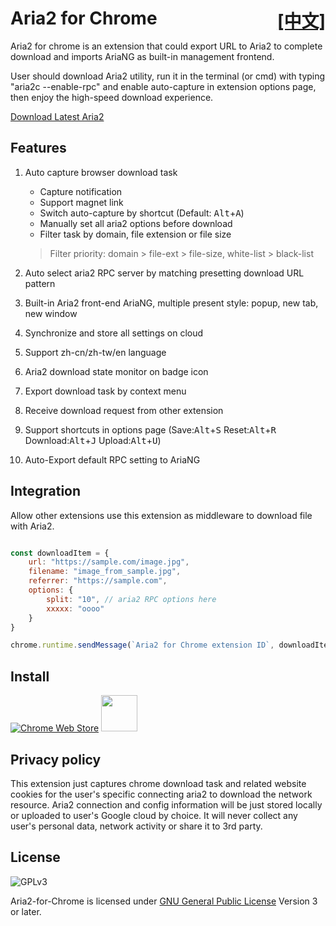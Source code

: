 # Aria2 for Chrome <span style="float:right">[[中文]](README.cn.md)</span>

Aria2 for chrome is an extension that could export URL to Aria2 to complete download and imports AriaNG as built-in management frontend.

User should download Aria2 utility, run it in the terminal (or cmd) with typing "aria2c --enable-rpc" and enable auto-capture in extension options page, then enjoy the high-speed download experience.

[Download Latest Aria2](https://github.com/aria2/aria2/releases/latest)

## Features

1. Auto capture browser download task
    - Capture notification
    - Support magnet link
    - Switch auto-capture by shortcut (Default: <kbd>Alt</kbd>+<kbd>A</kbd>)
    - Manually set all aria2 options before download
    - Filter task by domain, file extension or file size
    > Filter priority: domain > file-ext > file-size, white-list > black-list
2. Auto select aria2 RPC server by matching presetting download URL pattern

3. Built-in Aria2 front-end AriaNG, multiple present style: popup, new tab, new window

4. Synchronize and store all settings on cloud

5. Support zh-cn/zh-tw/en language

6. Aria2 download state monitor on badge icon

7. Export download task by context menu

8. Receive download request from other extension

9. Support shortcuts in options page (Save:<kbd>Alt</kbd>+<kbd>S</kbd> Reset:<kbd>Alt</kbd>+<kbd>R</kbd> Download:<kbd>Alt</kbd>+<kbd>J</kbd> Upload:<kbd>Alt</kbd>+<kbd>U</kbd>)

10. Auto-Export default RPC setting to AriaNG

## Integration

Allow other extensions use this extension as middleware to download file with Aria2.

```js

const downloadItem = {
    url: "https://sample.com/image.jpg",
    filename: "image_from_sample.jpg",
    referrer: "https://sample.com",
    options: { 
        split: "10", // aria2 RPC options here
        xxxxx: "oooo"
    }
}

chrome.runtime.sendMessage(`Aria2 for Chrome extension ID`, downloadItem)

```

## Install

[![Chrome Web Store](https://storage.googleapis.com/chrome-gcs-uploader.appspot.com/image/WlD8wC6g8khYWPJUsQceQkhXSlv1/UV4C4ybeBTsZt43U4xis.png)](https://chrome.google.com/webstore/detail/aria2-for-chrome/mpkodccbngfoacfalldjimigbofkhgjn "Aria2 for Chrome")
[<img src="https://developer.microsoft.com/en-us/store/badges/images/English_get-it-from-MS.png" height=58 >](https://microsoftedge.microsoft.com/addons/detail/jjfgljkjddpcpfapejfkelkbjbehagbh "Aria2 for Edge")

## Privacy policy

This extension just captures chrome download task and related website cookies for the user's specific connecting aria2 to download the network resource. Aria2 connection and config information will be just stored locally or uploaded to user's Google cloud by choice. It will never collect any user's personal data, network activity or share it to 3rd party.

## License

![GPLv3](https://www.gnu.org/graphics/gplv3-127x51.png)

Aria2-for-Chrome is licensed under [GNU General Public License](https://www.gnu.org/licenses/gpl.html) Version 3 or later.
